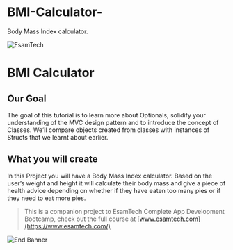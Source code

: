 # BMI-Calculator-
Body Mass Index calculator.


![EsamTech](Documentation/EsamTech.png)

#  BMI Calculator

## Our Goal

The goal of this tutorial is to learn more about Optionals, solidify your understanding of the MVC design pattern and to introduce the concept of Classes. We’ll compare objects created from classes with instances of Structs that we learnt about earlier. 

## What you will create

In this Project you will have a Body Mass Index calculator. Based on the user’s weight and height it will calculate their body mass and give a piece of health advice depending on whether if they have eaten too many pies or if they need to eat more pies. 




>This is a companion project to EsamTech Complete App Development Bootcamp, check out the full course at [www.esamtech.com](https://www.esamtech.com/)

![End Banner](Documentation/EsamTech.png)
